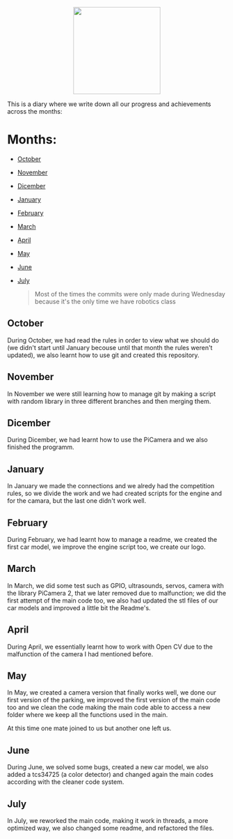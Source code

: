 <p align="center">
  <img width="200" height="200" src="https://github.com/Ploirad/WRO-2024-ArduMASTERS/assets/148375115/122c7233-1e41-4727-894d-9d810f12458b">
</p>
This is a diary where we write down all our progress and achievements across the months:

# Months:
- [October](#October)
- [November](#November)
- [Dicember](#Dicember)
- [January](#January)
- [February](#February)
- [March](#March)
- [April](#April)
- [May](#May)
- [June](#June)
- [July](#July)

  > Most of the times the commits were only made during Wednesday because it's the only time we have robotics class

## October
During October, we had read the rules in order to view what we should do (we didn't start until January becouse until that month the rules weren't updated), we also learnt how to use git and created this repository.

## November
In November we were still learning how to manage git by making a script with random library in three different branches and then merging them.

## Dicember
During Dicember, we had learnt how to use the PiCamera and we also finished the programm.

## January
In January we made the connections and we alredy had the competition rules, so we divide the work and we had created scripts for the engine and for the camara, but the last one didn't work well.
## February
During February, we had learnt how to manage a readme, we created the first car model, we improve the engine script too, we create our logo.
## March
In March, we did some test such as GPIO, ultrasounds, servos, camera with the library PiCamera 2, that we later removed due to malfunction; we did the first attempt of the main code too, we also had updated the stl files of our car models and improved a little bit the Readme's.
## April
During April, we essentially learnt how to work with Open CV due to the malfunction of the camera I had mentioned before.
## May
In May, we created a camera version that finally works well, we done our first version of the parking, we improved the first version of the main code too and we clean the code making the main code able to access a new folder where we keep all the functions used in the main.

At this time one mate joined to us but another one left us.
## June
During June, we solved some bugs, created a new car model, we also added a tcs34725 (a color detector) and changed again the main codes according with the cleaner code system.
## July
In July, we reworked the main code, making it work in threads, a more optimized way, we also changed some readme, and refactored the files.